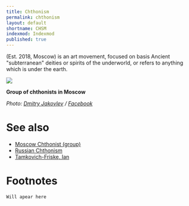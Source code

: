 ```yaml
---
title: Chthonism
permalink: chthonism
layout: default
shortname: CHSM
indexmod: Indexmod
published: true
---
```


(Est. 2018, Moscow) is an art movement, focused on basis Ancient "subterranean" deities or spirits of the underworld, or  refers to anything which is under the earth.

![](encyclopedia/images/moscow-chthonists-1.jpg)

**Group of chthonists in Moscow**

*Photo: [Dmitry Jakovlev](jakovlev-dmitry-visual-artist) / [Facebook](https://www.facebook.com/dmitry.yakovlev/about?lst=100008481991414%3A714859555%3A1525429921)*

# See also

+ [Moscow Chthonist (group)](moscow-chthonist-group)
+ [Russian Chthonism](russian-chthonism)
+ [Tamkovich-Friske, Ian](tamkovich-friske-ian)

# Footnotes

`Will apear here`
